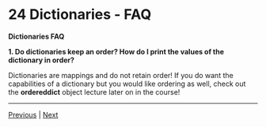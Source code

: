 #  24  Dictionaries - FAQ

**Dictionaries FAQ**

**1. Do dictionaries keep an order? How do I print the values of the dictionary in order?**

Dictionaries are mappings and do not retain order! If you do want the capabilities of a dictionary but you would like ordering as well, check out the **ordereddict** object lecture later on in the course!



---
[Previous](./23_Dictionaries-in-Python.md) | [Next](./25_Tuples-with-Python.md)